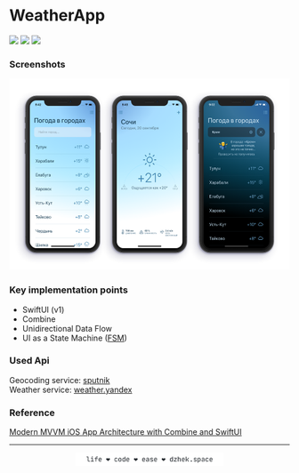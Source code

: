 # WeatherApp

<p align="left">
  <img src="https://img.shields.io/badge/-SwiftUI-blue" >
  <img src="https://img.shields.io/badge/-Combine-9cf">
  <img src="https://img.shields.io/badge/platform-iOS%2013%2B-green">
</p>

### Screenshots

<p align="left">
	<img src="https://github.com/dzhek-space/WeatherApp/blob/master/Images/screenshots.png?raw=true" alt="WeatherApp Screens" height="344">
</p>

### Key implementation points

- SwiftUI (v1) 
- Combine 
- Unidirectional Data Flow
- UI as a State Machine ([FSM](https://en.wikipedia.org/wiki/Finite-state_machine))

### Used Api

Geocoding service: [sputnik](http://api.sputnik.ru/maps/geocoder/)  
Weather service: [weather.yandex](https://yandex.ru/dev/weather/)

### Reference

[Modern MVVM iOS App Architecture with Combine and SwiftUI](https://www.vadimbulavin.com/modern-mvvm-ios-app-architecture-with-combine-and-swiftui/)



-----

<p align="center">
	<img src="https://github.com/dzhek-space/Calendar-Widget/blob/master/images/P.S.%20README%20Git.png?raw=true" alt="P.S. life + code + ease = dzhek.space" height="24">
</p>
<!-- `life ❤ code ❤ ease ❤ dzhek.space` -->
